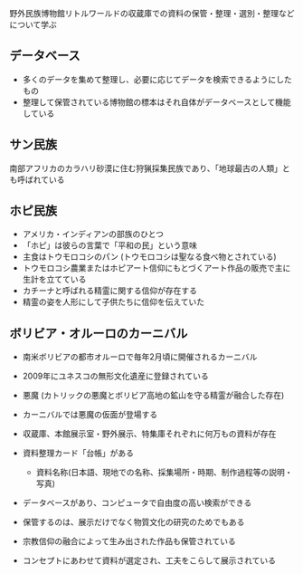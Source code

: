 野外民族博物館リトルワールドの収蔵庫での資料の保管・整理・選別・整理などについて学ぶ

## データベース

- 多くのデータを集めて整理し、必要に応じてデータを検索できるようにしたもの
- 整理して保管されている博物館の標本はそれ自体がデータベースとして機能している

## サン民族

南部アフリカのカラハリ砂漠に住む狩猟採集民族であり、「地球最古の人類」とも呼ばれている

## ホピ民族

- アメリカ・インディアンの部族のひとつ
- 「ホピ」は彼らの言葉で「平和の民」という意味
- 主食はトウモロコシのパン (トウモロコシは聖なる食べ物とされている)
- トウモロコシ農業またはホピアート信仰にもとづくアート作品の販売で主に生計を立てている
- カチーナと呼ばれる精霊に関する信仰が存在する
- 精霊の姿を人形にして子供たちに信仰を伝えていた

## ボリビア・オルーロのカーニバル

- 南米ボリビアの都市オルーロで毎年2月頃に開催されるカーニバル
- 2009年にユネスコの無形文化遺産に登録されている
- 悪魔 (カトリックの悪魔とボリビア高地の鉱山を守る精霊が融合した存在)
- カーニバルでは悪魔の仮面が登場する

- 収蔵庫、本館展示室・野外展示、特集庫それぞれに何万もの資料が存在
- 資料整理カード「台帳」がある
	- 資料名称(日本語、現地での名称、採集場所・時期、制作過程等の説明・写真)
- データベースがあり、コンピュータで自由度の高い検索ができる
- 保管するのは、展示だけでなく物質文化の研究のためでもある
- 宗教信仰の融合によって生み出された作品も保管されている
- コンセプトにあわせて資料が選定され、工夫をこらして展示されている